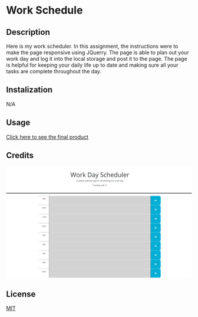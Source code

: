 # Work Schedule

## Description
Here is my work scheduler. In this assignment, the instructions were to make the page responsive using JQuerry. The page is able to plan out your work day and log it into the local storage and post it to the page. The page is helpful for keeping your daily life up to date and making sure all your tasks are complete throughout the day.
## Instalization
N/A

## Usage
[Click here to see the final product]()

## Credits
![Screenshot of the webpage](./assets/images/localhost_52330_index.html.png)

## License
[MIT](https://choosealicense.com/licenses/mit/)
